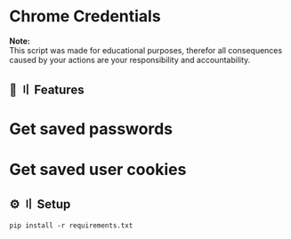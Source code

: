 Chrome Credentials
==================
**Note:** \
This script was made for educational purposes, therefor all consequences caused by your actions are your responsibility and accountability.

## 🔰 〢 Features
# Get saved passwords
# Get saved user cookies

## ⚙️ 〢 Setup
```
pip install -r requirements.txt
```


